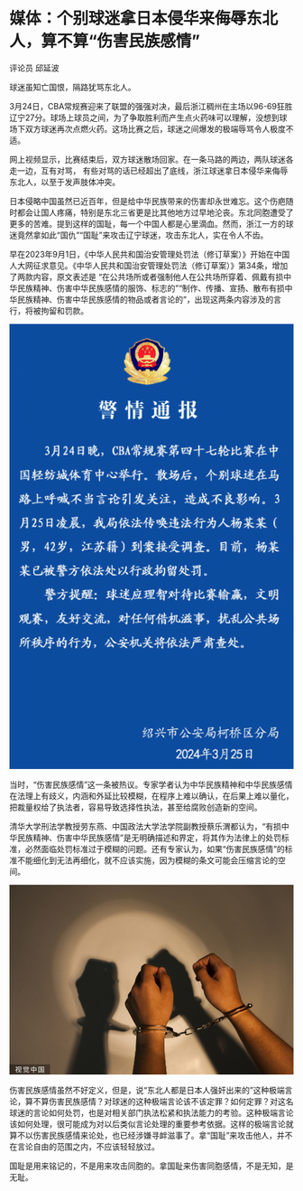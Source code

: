 # 媒体：个别球迷拿日本侵华来侮辱东北人，算不算“伤害民族感情”

评论员 邱延波

球迷虽知亡国恨，隔路犹骂东北人。

3月24日，CBA常规赛迎来了联盟的强强对决，最后浙江稠州在主场以96-69狂胜辽宁27分。球场上球员之间，为了争取胜利而产生点火药味可以理解，没想到球场下双方球迷再次点燃火药。这场比赛之后，球迷之间爆发的极端辱骂令人极度不适。

网上视频显示，比赛结束后，双方球迷散场回家。在一条马路的两边，两队球迷各走一边，互有对骂，
有些对骂的话已经超出了底线，浙江球迷拿日本侵华来侮辱东北人，以至于发声肢体冲突。

日本侵略中国虽然已近百年，但是给中华民族带来的伤害却永世难忘。这个伤疤随时都会让国人疼痛，特别是东北三省更是比其他地方过早地沦丧。东北同胞遭受了更多的苦难。提到这样的国耻，每一个中国人都是心里滴血。然而，浙江一方的球迷竟然拿如此“国仇”“国耻”来攻击辽宁球迷，攻击东北人，实在令人不齿。

早在2023年9月1日，《中华人民共和国治安管理处罚法（修订草案）》开始在中国人大网征求意见。《中华人民共和国治安管理处罚法（修订草案）》第34条，增加了两款内容，原文表述是
“在公共场所或者强制他人在公共场所穿着、佩戴有损中华民族精神、伤害中华民族感情的服饰、标志的”“制作、传播、宣扬、散布有损中华民族精神、伤害中华民族感情的物品或者言论的”，出现这两条内容涉及的言行，将被拘留和罚款。

![d20922c70b5289acbd7827a18c386cb0.jpg](https://raw.githubusercontent.com/qqhsx/qqnews_image/main/2024/03/25/媒体：个别球迷拿日本侵华来侮辱东北人，算不算“伤害民族感情”/d20922c70b5289acbd7827a18c386cb0.jpg)

当时，“伤害民族感情”这一条被热议。专家学者认为中华民族精神和中华民族感情在法理上有歧义，内涵和外延比较模糊，在程序上难以确认，在后果上难以量化，把裁量权给了执法者，容易导致选择性执法，甚至给腐败创造新的空间。

清华大学刑法学教授劳东燕、中国政法大学法学院副教授蔡乐渭都认为，“有损中华民族精神、伤害中华民族感情”是无明确描述和界定，将其作为法律上的处罚标准，必然面临处罚标准过于模糊的问题。还有专家认为，如果“伤害民族感情”的标准不能细化到无法再细化，就不应该实施，因为模糊的条文可能会压缩言论的空间。

![f3ee88d5515b17defd8e6d234f14b3b1.jpg](https://raw.githubusercontent.com/qqhsx/qqnews_image/main/2024/03/25/媒体：个别球迷拿日本侵华来侮辱东北人，算不算“伤害民族感情”/f3ee88d5515b17defd8e6d234f14b3b1.jpg)

伤害民族感情虽然不好定义，但是，说“东北人都是日本人强奸出来的”这种极端言论，算不算伤害民族感情？对球迷的这种极端言论该不该定罪？如何定罪？对这名球迷的言论如何处罚，也是对相关部门执法松紧和执法能力的考验。这种极端言论该如何处理，很可能成为对以后类似言论处理的重要参考依据。这样的极端言论就算不以伤害民族感情来论处，也已经涉嫌寻衅滋事了。拿“国耻”来攻击他人，并不在言论自由的范围之内，不应该轻轻放过。

国耻是用来铭记的，不是用来攻击同胞的。拿国耻来伤害同胞感情，不是无知，是无耻。

